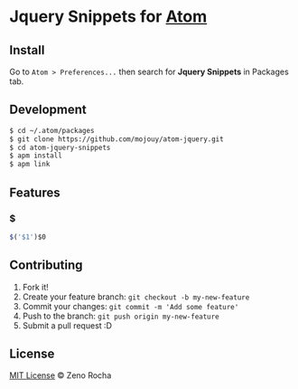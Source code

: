 # Jquery Snippets for [Atom](http://atom.io)

## Install

Go to `Atom > Preferences...` then search for **Jquery Snippets** in Packages tab.

## Development

```sh
$ cd ~/.atom/packages
$ git clone https://github.com/mojouy/atom-jquery.git
$ cd atom-jquery-snippets
$ apm install
$ apm link
```

## Features

### $

```javascript
$('$1')$0
```

## Contributing

1. Fork it!
2. Create your feature branch: `git checkout -b my-new-feature`
3. Commit your changes: `git commit -m 'Add some feature'`
4. Push to the branch: `git push origin my-new-feature`
5. Submit a pull request :D

## License

[MIT License](http://zenorocha.mit-license.org/) © Zeno Rocha
